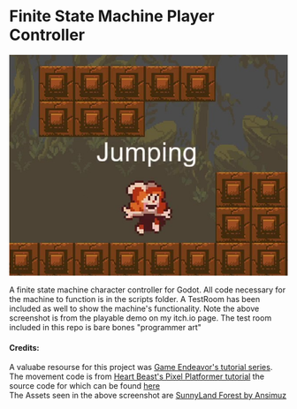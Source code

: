 # Finite State Machine Player Controller

![alt text](https://raw.githubusercontent.com/MaxMorse/Finite-State-Machine/master/fsm_cover.png "Finite State Machine screenshot")

A finite state machine character controller for Godot.  All code necessary for the machine to function is in the scripts folder.  A TestRoom has been included as well to show the machine's functionality.  Note the above screenshot is from the playable demo on my itch.io page.  The test room included in this repo is bare bones "programmer art"  

#### Credits:
A valuabe resourse for this project was [Game Endeavor's tutorial series](https://www.youtube.com/playlist?list=PL4QJmtZWf50mGwKVM_Ak8ThmO_PCDchsR).  
The movement code is from [Heart Beast's Pixel Platformer tutorial](https://www.youtube.com/watch?v=0713nlQxU7I&t=1658s) the source code for which can be found [here](https://github.com/uheartbeast/simple--heart-platformer)   
The Assets seen in the above screenshot are [SunnyLand Forest by Ansimuz](https://ansimuz.itch.io/sunnyland-forest)
